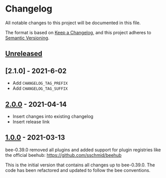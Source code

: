 # Changelog
All notable changes to this project will be documented in this file.

The format is based on [Keep a Changelog](https://keepachangelog.com/en/1.0.0/),
and this project adheres to [Semantic Versioning](https://semver.org/spec/v2.0.0.html).

## [Unreleased]

## [2.1.0] - 2021-6-02
- Add `CHANGELOG_TAG_PREFIX`
- Add `CHANGELOG_TAG_SUFFIX`

## [2.0.0] - 2021-04-14
- Insert changes into existing changelog
- Insert release link

## [1.0.0] - 2021-03-13
bee-0.39.0 removed all plugins and added support for plugin registries
like the official beehub: https://github.com/sschmid/beehub

This is the initial version that contains all changes up to bee-0.39.0.
The code has been refactored and updated to follow the bee conventions.

[Unreleased]: https://github.com/sschmid/bee-changelog/compare/2.0.0...HEAD
[2.0.0]: https://github.com/sschmid/bee-changelog/compare/1.0.0...2.0.0
[1.0.0]: https://github.com/sschmid/bee-changelog/releases/tag/1.0.0
